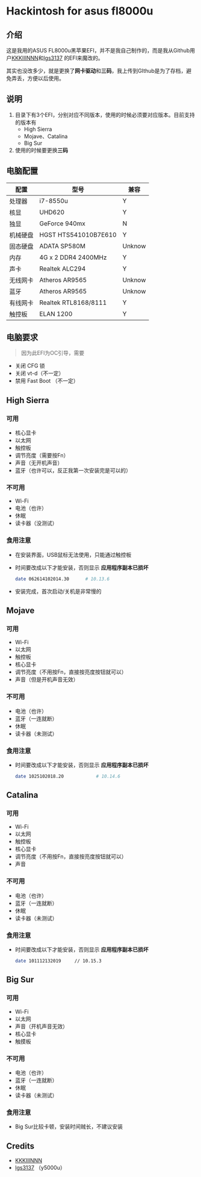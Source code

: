# Hackintosh for asus fl8000u 

## 介绍

这是我用的ASUS FL8000u黑苹果EFI，并不是我自己制作的，而是我从Github用户[KKKIIINNN](https://github.com/KKKIIINNN/ASUS-FL8000UQ-Hackintosh/releases/tag/v1.5)和[lgs3137](https://github.com/lgs3137) 的EFI来魔改的。

其实也没改多少，就是更换了**网卡驱动**和**三码**，我上传到GIthub是为了存档，避免弄丢，方便以后使用。

## 说明

1. 目录下有3个EFI，分别对应不同版本，使用的时候必须要对应版本。目前支持的版本有
   * High Sierra
   * Mojave、Catalina
   * Big Sur
2. 使用的时候要更换**三码**

## 电脑配置

| 配置     | 型号                 | 兼容   |
| -------- | -------------------- | ------ |
| 处理器   | i7-8550u             | Y      |
| 核显     | UHD620               | Y      |
| 独显     | GeForce 940mx        | N      |
| 机械硬盘 | HGST HTS541010B7E610 | Y      |
| 固态硬盘 | ADATA SP580M         | Unknow |
| 内存     | 4G x 2 DDR4 2400MHz  | Y      |
| 声卡     | Realtek ALC294       | Y      |
| 无线网卡 | Atheros AR9565       | Unknow |
| 蓝牙     | Atheros AR9565       | Unknow |
| 有线网卡 | Realtek RTL8168/8111 | Y      |
| 触控板   | ELAN 1200            | Y      |

## 电脑要求

> 因为此EFI为OC引导，需要

- 关闭 CFG 锁
- 关闭 vt-d（不一定）
- 禁用 Fast Boot （不一定）

## High Sierra

### 可用

* 核心显卡
* 以太网
* 触控板
* 调节亮度（需要按Fn）
* 声音（无开机声音）
* 蓝牙（也许可以，反正我第一次安装完是可以的）

### 不可用

* Wi-Fi
* 电池（也许）
* 休眠
* 读卡器（没测试）

### 食用注意

* 在安装界面，USB鼠标无法使用，只能通过触控板

* 时间要改成以下才能安装，否则显示 **应用程序副本已损坏**

  ```bash
  date 062614102014.30		# 10.13.6
  ```

* 安装完成，首次启动/关机是非常慢的

## Mojave

### 可用

- Wi-Fi
- 以太网
- 触控板
- 核心显卡
- 调节亮度（不用按Fn，直接按亮度按钮就可以）
- 声音（但是开机声音无效）

### 不可用

- 电池（也许）
- 蓝牙（一连就断）
- 休眠
- 读卡器（未测试）

### 食用注意

* 时间要改成以下才能安装，否则显示 **应用程序副本已损坏**

  ```bash
  date 1025102018.20			# 10.14.6
  ```

## Catalina

### 可用

- Wi-Fi
- 以太网
- 触控板
- 核心显卡
- 调节亮度（不用按Fn，直接按亮度按钮就可以）
- 声音

### 不可用

- 电池（也许）
- 蓝牙（一连就断）
- 休眠
- 读卡器（未测试）

### 食用注意

* 时间要改成以下才能安装，否则显示 **应用程序副本已损坏**

  ```bash
  date 101112132019		// 10.15.3
  ```

## Big Sur

### 可用

* Wi-Fi
* 以太网
* 声音（开机声音无效）
* 核心显卡
* 触摸板

### 不可用

* 电池（也许）
* 蓝牙（一连就断）
* 休眠
* 读卡器（未测试）

### 食用注意

* Big Sur比较卡顿，安装时间贼长，不建议安装

## Credits

- [KKKIIINNN](https://github.com/KKKIIINNN) 
- [lgs3137](https://github.com/lgs3137) （y5000u）







